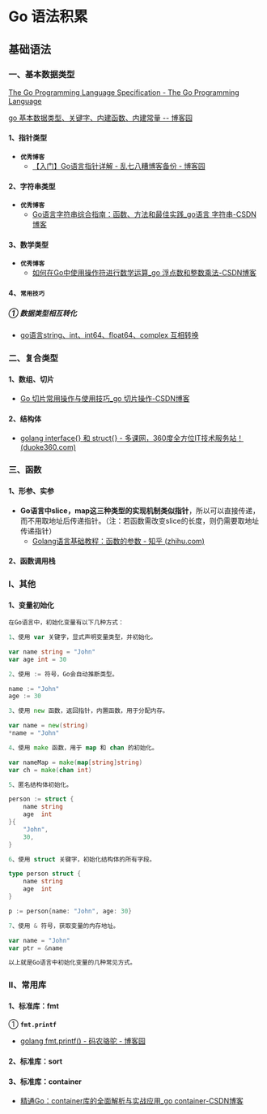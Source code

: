 # Go 语法积累

## 基础语法

### 一、基本数据类型

[The Go Programming Language Specification - The Go Programming Language](https://go.dev/ref/spec#Types)

[go 基本数据类型、关键字、内建函数、内建常量   --  博客园](https://www.cnblogs.com/dev-shi/p/12421077.html)

#### 1、指针类型

- **`优秀博客`**
  - [【入门】Go语言指针详解 - 乱七八糟博客备份 - 博客园 ](https://www.cnblogs.com/qinziteng/p/17280926.html)

#### 2、字符串类型

- **`优秀博客`**
  - [Go语言字符串综合指南：函数、方法和最佳实践_go语言 字符串-CSDN博客](https://blog.csdn.net/walkskyer/article/details/135093920)

#### 3、数学类型

- **`优秀博客`**
  - [如何在Go中使用操作符进行数学运算_go 浮点数和整数乘法-CSDN博客](https://blog.csdn.net/QIU176161650/article/details/133672895)

#### 4、`常用技巧`

##### ① 数据类型相互转化

- [go语言string、int、int64、float64、complex 互相转换](https://studygolang.com/articles/13139)





### 二、复合类型

#### 1、数组、切片

- [Go 切片常用操作与使用技巧_go 切片操作-CSDN博客](https://blog.csdn.net/u014082714/article/details/139151999)

#### 2、结构体

- [golang interface{} 和 struct{} - 多课网，360度全方位IT技术服务站！ (duoke360.com)](https://www.duoke360.com/post/5883)



### 三、函数

#### 1、形参、实参

- **Go语言中slice，map这三种类型的实现机制类似指针**，所以可以直接传递，而不用取地址后传递指针。（注：若函数需改变slice的长度，则仍需要取地址传递指针）
  - [Golang语言基础教程：函数的参数 - 知乎 (zhihu.com)](https://zhuanlan.zhihu.com/p/68049307)



#### 2、函数调用栈



### Ⅰ、其他

#### 1、变量初始化

```go
在Go语言中，初始化变量有以下几种方式：

1、使用 var 关键字，显式声明变量类型，并初始化。

var name string = "John"
var age int = 30

2、使用 := 符号，Go会自动推断类型。

name := "John"
age := 30

3、使用 new 函数，返回指针，内置函数，用于分配内存。

var name = new(string)
*name = "John"

4、使用 make 函数，用于 map 和 chan 的初始化。

var nameMap = make(map[string]string)
var ch = make(chan int)

5、匿名结构体初始化。

person := struct {
    name string
    age  int
}{
    "John",
    30,
}

6、使用 struct 关键字，初始化结构体的所有字段。

type person struct {
    name string
    age  int
}

p := person{name: "John", age: 30}

7、使用 & 符号，获取变量的内存地址。

var name = "John"
var ptr = &name

以上就是Go语言中初始化变量的几种常见方式。
```





### Ⅱ、常用库

#### 1、标准库：fmt

① **`fmt.printf`**

- [golang fmt.printf() - 码农骆驼 - 博客园](https://www.cnblogs.com/rxbook/p/7085783.html)



#### 2、标准库：sort



#### 3、标准库：container

- [精通Go：container库的全面解析与实战应用_go container-CSDN博客](https://blog.csdn.net/walkskyer/article/details/135670678)
